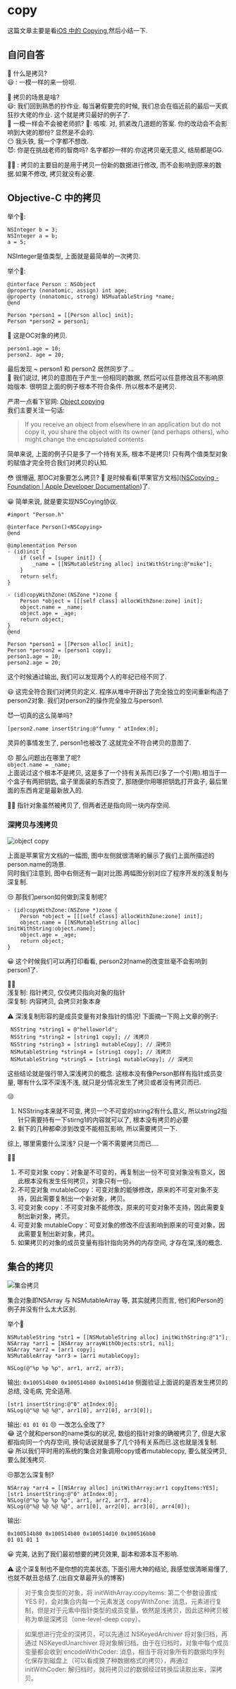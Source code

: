 # copy
这篇文章主要是看[iOS 中的 Copying](https://joeshang.github.io/),然后小结一下.

## 自问自答

🧐 什么是拷贝?  
😃 : 一模一样的来一份呗.   

🧐 拷贝的场景是啥?  
😃: 我们回到熟悉的抄作业. 每当暑假要完的时候, 我们总会在临近前的最后一天疯狂抄大佬的作业. 这个就是拷贝最好的例子了.    
🧐  一模一样会不会被老师抓?
🤫: 咳咳. 对, 抓紧改几道题的答案. 你的改动会不会影响到大佬的那份? 显然是不会的.    
😶 我头铁, 我一个字都不想改.  
😈: 你是在挑战老师的智商吗? 名字都抄一样的.你这拷贝毫无意义, 结局都是GG.  

👨‍🏫 : 拷贝的主要目的是用于拷贝一份新的数据进行修改, 而不会影响到原来的数据.如果不修改, 拷贝就没有必要. 

## Objective-C 中的拷贝
举个🌰:
```
NSInteger b = 3;
NSInteger a = b;
a = 5;
```
NSInteger是值类型, 上面就是最简单的一次拷贝.

举个🍐:
```
@interface Person : NSObject
@property (nonatomic, assign) int age;
@property (nonatomic, strong) NSMuatableString *name;
@end

Person *person1 = [[Person alloc] init];
Person *person2 = person1;
```
🤥 这是OC对象的拷贝.

```
person1.age = 10;
person2. age = 20;
```

最后发现 ~ person1 和 person2 居然同岁了…  
🧐 我们说过, 拷贝的意图在于产生一份相同的数据, 然后可以任意修改且不影响原始版本. 很明显上面的例子根本不符合条件. 所以根本不是拷贝.  

严肃一点看下官网:  [Object copying](https://developer.apple.com/library/archive/documentation/General/Conceptual/DevPedia-CocoaCore/ObjectCopying.html)  
我们主要关注一句话: 
>  If you receive an object from elsewhere in an application but do not copy it, you share the object with its owner (and perhaps others), who might change the encapsulated contents  

简单来说, 上面的例子只是多了一个持有关系, 根本不是拷贝! 只有两个值类型对象的赋值才完全符合我们对拷贝的认知.

😳 很懵逼, 那OC对象要怎么拷贝? 
🧐 是时候看看[苹果官方文档]([NSCopying - Foundation | Apple Developer Documentation](https://developer.apple.com/documentation/foundation/nscopying?language=objc))了.  

😀 简单来说, 就是要实现NSCoying协议.  
```
#import "Person.h"

@interface Person()<NSCopying>
@end

@implementation Person
- (id)init {
    if (self = [super init]) {
        _name = [[NSMutableString alloc] initWithString:@"mike"];
    }
    return self;
}

- (id)copyWithZone:(NSZone *)zone {
    Person *object = [[[self class] allocWithZone:zone] init];
    object.name = _name;
    object.age = _age;
    return object;
}
@end

Person *person1 = [[Person alloc] init];
Person *person2 = [person1 copy];
person1.age = 10;
person2.age = 20;
```
这个时候通过输出, 我们可以发现两个人的年纪已经不同了.

😃 这完全符合我们对拷贝的定义. 程序从堆中开辟出了完全独立的空间重新构造了person2对象. 我们对person2的操作完全独立与person1.

😈一切真的这么简单吗?
```
[person2.name insertString:@"funny " atIndex:0];
```
灵异的事情发生了, person1也被改了.这就完全不符合拷贝的意图了.  

😞 那么问题出在哪里了呢?  
`object.name = _name;`  
上面说过这个根本不是拷贝, 这是多了一个持有关系而已(多了一个引用).相当于一个盒子有两把钥匙, 盒子里面装的东西变了, 那随便你用哪把钥匙打开盒子, 最后里面的东西肯定是最新放入的.  

👨‍🏫 指针对象虽然被拷贝了, 但两者还是指向同一块内存空间.  

### 深拷贝与浅拷贝

![object copy](https://joeshang.github.io/images/blog/ios-object-copy.png)

上面是苹果官方文档的一幅图, 图中左侧就很清晰的展示了我们上面所描述的person.name的场景.   
同时我们注意到, 图中右侧还有一副对比图.两幅图分别对应了程序开发的浅复制与深复制.  

😒 那我们person如何做到深复制呢?
```
- (id)copyWithZone:(NSZone *)zone {
    Person *object = [[[self class] allocWithZone:zone] init];
    object.name = [[NSMutableString alloc] initWithString:object.name];
    object.age = _age;
    return object;
}
```
😀 这个时候我们可以再打印看看, person2对name的改变丝毫不会影响到person1了.  

👨‍🏫    
浅复制: 指针拷贝, 仅仅拷贝指向对象的指针  
深复制: 内容拷贝, 会拷贝对象本身  

⚠️ 深浅复制形容的是成员变量有对象指针的情况!
下面摘一下网上文章的例子:
```
 NSString *string1 = @"helloworld";
 NSString *string2 = [string1 copy]; // 浅拷贝
 NSString *string3 = [string1 mutableCopy]; // 深拷贝
 NSMutableString *string4 = [string1 copy]; // 浅拷贝
 NSMutableString *string5 = [string1 mutableCopy]; // 深拷贝
```
这些结论就是强行带入深浅拷贝的概念. 这根本没有像Person那样有指针成员变量, 哪有什么深不深浅不浅, 就只是分情况发生了拷贝或者没有拷贝而已.  

😒 
1. NSString本来就不可变, 拷贝一个不可变的string2有什么意义, 所以string2指针只需要持有一下stirng1的内容就可以了, 根本没有拷贝的必要
2. 剩下的几种都牵涉到改变不能相互影响, 所以需要拷贝一下. 

综上, 哪里需要什么深浅? 只是一个需不需要拷贝而已….  

👨‍🏫   
1. 不可变对象 copy：对象是不可变的，再复制出一份不可变对象没有意义，因此根本没有发生任何拷贝，对象只有一份。  
2. 不可变对象 mutableCopy：可变对象的能够修改，原来的不可变对象不支持，因此需要复制出一个新对象，拷贝。  
3. 可变对象 copy：不可变对象不能修改，原来的可变对象不支持，因此需要复制出新对象，拷贝。  
4. 可变对象 mutableCopy：可变对象的修改不应该影响到原来的可变对象，因此需要复制出新对象，拷贝。  
5. 如果拷贝的对象的成员变量有指针指向另外的内存空间, 才存在深,浅的概念.

## 集合的拷贝
![集合拷贝](https://developer.apple.com/library/archive/documentation/Cocoa/Conceptual/Collections/Art/CopyingCollections_2x.png)

集合对象即NSArray 与 NSMutableArray 等, 其实就拷贝而言, 他们和Person的例子并没有什么太大区别.   

举个🌰
```
NSMutableString *str1 = [[NSMutableString alloc] initWithString:@"1"];
NSArray *arr1 = [NSArray arrayWithObjects:str1, nil];
NSArray *arr2 = [arr1 copy];
NSMutableArray *arr3 = [arr1 mutableCopy];

NSLog(@"%p %p %p", arr1, arr2, arr3);
```
输出:
`0x100514b80 0x100514b80 0x100514d10`
侧面验证上面说的是否发生拷贝的总结, 没毛病, 完全适用.  
```
[str1 insertString:@"0" atIndex:0];
NSLog(@"%@ %@ %@", arr1[0], arr2[0], arr3[0]);
``` 
输出:
`01 01 01`
😒 一改怎么全改了?  
😂 这个就和person的name类似的状况, 数组的指针对象的确被拷贝了, 但是大家都指向同一个内存空间, 换句话说就是多了几个持有关系而已.这也就是浅复制.    
😀 所以我们平时用的系统的集合对象调用copy或者mutablecopy, 要么就没拷贝, 要么就浅拷贝.  

😒那怎么深复制?  
```
NSArray *arr4 = [[NSArray alloc] initWithArray:arr1 copyItems:YES];
[str1 insertString:@"0" atIndex:0];
NSLog(@"%p %p %p %p", arr1, arr2, arr3, arr4);
NSLog(@"%@ %@ %@ %@", arr1[0], arr2[0], arr3[0], arr4[0]);
```
输出:  
```
0x100514b80 0x100514b80 0x100514d10 0x100516bb0
01 01 01 1
```
😀 完美, 达到了我们最初想要的拷贝效果, 副本和源本互不影响.  

⚠️  这个深复制也不是你想的完美状态, 下面引用大神的结论, 我感觉很清晰易懂了, 也就不献丑总结了.(出自文章最开头的博客)  

> 对于集合类型的对象，将 initWithArray:copyItems: 第二个参数设置成 YES 时，会对集合内每一个元素发送 copyWithZone: 消息，元素进行复制，但是对于元素中指针类型的成员变量，依然是浅拷贝，因此这种拷贝被称为单层深拷贝（one-level-deep copy）。

> 如果想进行完全的深拷贝，可以先通过 NSKeyedArchiver 将对象归档，再通过 NSKeyedUnarchiver 将对象解归档。由于在归档时，对象中每个成员变量都会收到 encodeWithCoder: 消息，相当于将对象所有的数据均序列化保存到磁盘上（可以看成换了种数据格式的拷贝），再通过 initWithCoder: 解归档时，就将拷贝过的数据经过转换后读取出来，深拷贝。




